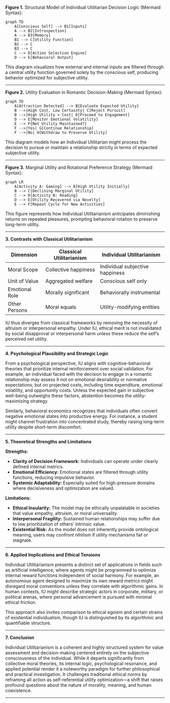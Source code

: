 **Figure 1.** Structural Model of Individual Utilitarian Decision Logic (Mermaid Syntax):

```mermaid
graph TD
    A[Conscious Self] --> B1[Inputs]
    A --> B2[Introspection]
    A --> B3[Memory]
    B1 --> C[Utility Function]
    B2 --> C
    B3 --> C
    C --> D[Action Selection Engine]
    D --> E[Behavioral Output]
```

This diagram visualizes how external and internal inputs are filtered through a central utility function governed solely by the conscious self, producing behavior optimized for subjective utility.

---

**Figure 2.** Utility Evaluation in Romantic Decision-Making (Mermaid Syntax):

```mermaid
graph TD
    A[Attraction Detected] --> B{Evaluate Expected Utility}
    B -->|High Cost, Low Certainty| C[Reject Pursuit]
    B -->|High Utility > Cost| D[Proceed to Engagement]
    D --> E[Monitor Emotional Volatility]
    E --> F{Net Utility Maintained?}
    F -->|Yes| G[Continue Relationship]
    F -->|No| H[Withdraw to Preserve Utility]
```

This diagram models how an Individual Utilitarian might process the decision to pursue or maintain a relationship strictly in terms of expected subjective utility.

---

**Figure 3.** Marginal Utility and Rotational Preference Strategy (Mermaid Syntax):

```mermaid
graph LR
    A[Activity A: Gaming] --> B[High Utility Initially]
    B --> C[Declining Marginal Utility]
    C --> D[Activity B: Reading]
    D --> E[Utility Recovered via Novelty]
    E --> F[Repeat Cycle for New Activities]
```

This figure represents how Individual Utilitarianism anticipates diminishing returns on repeated pleasures, prompting behavioral rotation to preserve long-term utility.

---

**3. Contrasts with Classical Utilitarianism**

| Dimension                | Classical Utilitarianism       | Individual Utilitarianism         |
|-------------------------|--------------------------------|-----------------------------------|
| Moral Scope             | Collective happiness           | Individual subjective happiness   |
| Unit of Value           | Aggregated welfare             | Conscious self only               |
| Emotional Role          | Morally significant            | Behaviorally instrumental         |
| Other Persons           | Moral equals                   | Utility-modifying entities        |

IU thus diverges from classical frameworks by removing the necessity of altruism or interpersonal empathy. Under IU, ethical merit is not invalidated by social disapproval or interpersonal harm unless these reduce the self’s perceived net utility.

---

**4. Psychological Plausibility and Strategic Logic**

From a psychological perspective, IU aligns with cognitive-behavioral theories that prioritize internal reinforcement over social validation. For example, an individual faced with the decision to engage in a romantic relationship may assess it not on emotional desirability or normative expectations, but on projected costs, including time expenditure, emotional volatility, and opportunity costs. Unless the expected gain in subjective well-being outweighs these factors, abstention becomes the utility-maximizing strategy.

Similarly, behavioral economics recognizes that individuals often convert negative emotional states into productive energy. For instance, a student might channel frustration into concentrated study, thereby raising long-term utility despite short-term discomfort.

---

**5. Theoretical Strengths and Limitations**

**Strengths:**
- **Clarity of Decision Framework:** Individuals can operate under clearly defined internal metrics.
- **Emotional Efficiency:** Emotional states are filtered through utility functions, reducing impulsive behavior.
- **Systemic Adaptability:** Especially suited for high-pressure domains where decisiveness and optimization are valued.

**Limitations:**
- **Ethical Insularity:** The model may be ethically unpalatable in societies that value empathy, altruism, or moral universality.
- **Interpersonal Fragility:** Sustained human relationships may suffer due to low prioritization of others’ intrinsic value.
- **Existential Risk:** As the model does not inherently provide ontological meaning, users may confront nihilism if utility mechanisms fail or stagnate.

---

**6. Applied Implications and Ethical Tensions**

Individual Utilitarianism presents a distinct set of applications in fields such as artificial intelligence, where agents might be programmed to optimize internal reward functions independent of social harmony. For example, an autonomous agent designed to maximize its own reward metrics might disregard moral conventions unless they correlate with algorithmic gains. In human contexts, IU might describe strategic actors in corporate, military, or political arenas, where personal advancement is pursued with minimal ethical friction.

This approach also invites comparison to ethical egoism and certain strains of existential individualism, though IU is distinguished by its algorithmic and quantifiable structure.

---

**7. Conclusion**

Individual Utilitarianism is a coherent and highly structured system for value assessment and decision-making centered entirely on the subjective consciousness of the individual. While it departs significantly from collective moral theories, its internal logic, psychological resonance, and applied potential render it a noteworthy paradigm for further philosophical and practical investigation. It challenges traditional ethical norms by reframing all action as self-referential utility optimization—a shift that raises profound questions about the nature of morality, meaning, and human coexistence.

---

